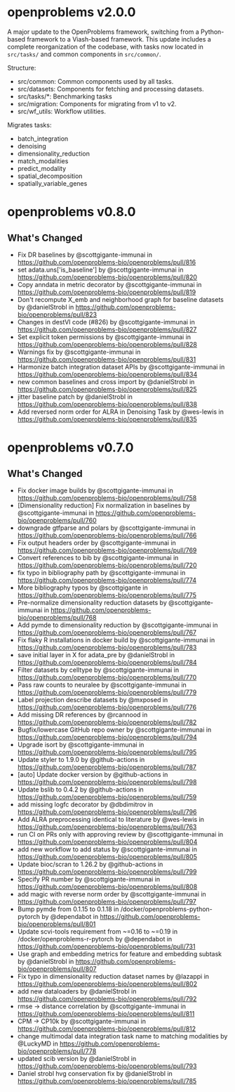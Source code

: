 
# openproblems v2.0.0

A major update to the OpenProblems framework, switching from a Python-based framework to a Viash-based framework. This update includes a complete reorganization of the codebase, with tasks now located in `src/tasks/` and common components in `src/common/`.

Structure:

* src/common: Common components used by all tasks.
* src/datasets: Components for fetching and processing datasets.
* src/tasks/*: Benchmarking tasks
* src/migration: Components for migrating from v1 to v2.
* src/wf_utils: Workflow utilities.

Migrates tasks:

* batch_integration
* denoising
* dimensionality_reduction
* match_modalities
* predict_modality
* spatial_decomposition
* spatially_variable_genes

# openproblems v0.8.0

## What's Changed
* Fix DR baselines by @scottgigante-immunai in https://github.com/openproblems-bio/openproblems/pull/816
* set adata.uns['is_baseline'] by @scottgigante-immunai in https://github.com/openproblems-bio/openproblems/pull/820
* Copy anndata in metric decorator by @scottgigante-immunai in https://github.com/openproblems-bio/openproblems/pull/819
* Don't recompute X_emb and neighborhood graph for baseline datasets by @danielStrobl in https://github.com/openproblems-bio/openproblems/pull/823
* Changes in destVI code (#826) by @scottgigante-immunai in https://github.com/openproblems-bio/openproblems/pull/827
* Set explicit token permissions by @scottgigante-immunai in https://github.com/openproblems-bio/openproblems/pull/828
* Warnings fix by @scottgigante-immunai in https://github.com/openproblems-bio/openproblems/pull/831
* Harmonize batch integration dataset APIs by @scottgigante-immunai in https://github.com/openproblems-bio/openproblems/pull/834
* new common baselines and cross import by @danielStrobl in https://github.com/openproblems-bio/openproblems/pull/825
* jitter baseline patch by @danielStrobl in https://github.com/openproblems-bio/openproblems/pull/838
* Add reversed norm order for ALRA in Denoising Task by @wes-lewis in https://github.com/openproblems-bio/openproblems/pull/835


# openproblems v0.7.0

## What's Changed
* Fix docker image builds by @scottgigante-immunai in https://github.com/openproblems-bio/openproblems/pull/758
* [Dimensionality reduction] Fix normalization in baselines by @scottgigante-immunai in https://github.com/openproblems-bio/openproblems/pull/760
* downgrade gtfparse and polars by @scottgigante-immunai in https://github.com/openproblems-bio/openproblems/pull/766
* Fix output headers order by @scottgigante-immunai in https://github.com/openproblems-bio/openproblems/pull/769
* Convert references to bib by @scottgigante-immunai in https://github.com/openproblems-bio/openproblems/pull/720
* fix typo in bibliography path by @scottgigante-immunai in https://github.com/openproblems-bio/openproblems/pull/774
* More bibliography typos by @scottgigante in https://github.com/openproblems-bio/openproblems/pull/775
* Pre-normalize dimensionality reduction datasets by @scottgigante-immunai in https://github.com/openproblems-bio/openproblems/pull/768
* Add pymde to dimensionality reduction by @scottgigante-immunai in https://github.com/openproblems-bio/openproblems/pull/767
* Fix flaky R installations in docker build by @scottgigante-immunai in https://github.com/openproblems-bio/openproblems/pull/783
* save initial layer in X for adata_pre by @danielStrobl in https://github.com/openproblems-bio/openproblems/pull/784
* Filter datasets by celltype by @scottgigante-immunai in https://github.com/openproblems-bio/openproblems/pull/770
* Pass raw counts to neuralee by @scottgigante-immunai in https://github.com/openproblems-bio/openproblems/pull/779
* Label projection describe datasets by @mxposed in https://github.com/openproblems-bio/openproblems/pull/776
* Add missing DR references by @rcannood in https://github.com/openproblems-bio/openproblems/pull/782
* Bugfix/lowercase GitHub repo owner by @scottgigante-immunai in https://github.com/openproblems-bio/openproblems/pull/794
* Upgrade isort by @scottgigante-immunai in https://github.com/openproblems-bio/openproblems/pull/795
* Update styler to 1.9.0 by @github-actions in https://github.com/openproblems-bio/openproblems/pull/787
* [auto] Update docker version by @github-actions in https://github.com/openproblems-bio/openproblems/pull/798
* Update bslib to 0.4.2 by @github-actions in https://github.com/openproblems-bio/openproblems/pull/759
* add missing logfc decorator by @dbdimitrov in https://github.com/openproblems-bio/openproblems/pull/796
* Add ALRA preprocessing identical to literature by @wes-lewis in https://github.com/openproblems-bio/openproblems/pull/763
* run CI on PRs only with approving review by @scottgigante-immunai in https://github.com/openproblems-bio/openproblems/pull/804
* add new workflow to add status by @scottgigante-immunai in https://github.com/openproblems-bio/openproblems/pull/805
* Update bioc/scran to 1.26.2 by @github-actions in https://github.com/openproblems-bio/openproblems/pull/799
* Specify PR number by @scottgigante-immunai in https://github.com/openproblems-bio/openproblems/pull/808
* add magic with reverse norm order by @scottgigante-immunai in https://github.com/openproblems-bio/openproblems/pull/797
* Bump pymde from 0.1.15 to 0.1.18 in /docker/openproblems-python-pytorch by @dependabot in https://github.com/openproblems-bio/openproblems/pull/801
* Update scvi-tools requirement from ~=0.16 to ~=0.19 in /docker/openproblems-r-pytorch by @dependabot in https://github.com/openproblems-bio/openproblems/pull/731
* Use graph and embedding metrics for feature and embedding subtask by @danielStrobl in https://github.com/openproblems-bio/openproblems/pull/807
* Fix typo in dimensionality reduction dataset names by @lazappi in https://github.com/openproblems-bio/openproblems/pull/802
* add new dataloaders by @danielStrobl in https://github.com/openproblems-bio/openproblems/pull/792
* rmse -> distance correlation by @scottgigante-immunai in https://github.com/openproblems-bio/openproblems/pull/811
* CPM -> CP10k by @scottgigante-immunai in https://github.com/openproblems-bio/openproblems/pull/812
* change multimodal data integration task name to matching modalities  by @LuckyMD in https://github.com/openproblems-bio/openproblems/pull/778
* updated scib version by @danielStrobl in https://github.com/openproblems-bio/openproblems/pull/793
* Daniel strobl hvg conservation fix by @danielStrobl in https://github.com/openproblems-bio/openproblems/pull/785
